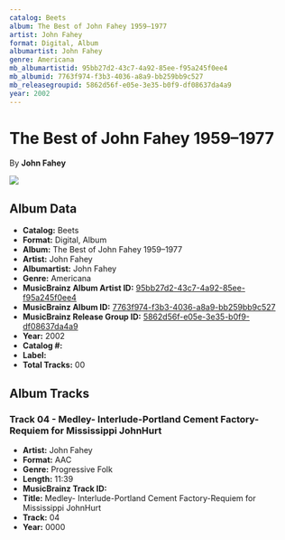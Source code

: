 ```yaml
---
catalog: Beets
album: The Best of John Fahey 1959–1977
artist: John Fahey
format: Digital, Album
albumartist: John Fahey
genre: Americana
mb_albumartistid: 95bb27d2-43c7-4a92-85ee-f95a245f0ee4
mb_albumid: 7763f974-f3b3-4036-a8a9-bb259bb9c527
mb_releasegroupid: 5862d56f-e05e-3e35-b0f9-df08637da4a9
year: 2002
---
```


# The Best of John Fahey 1959–1977

By **John Fahey**

![](../../assets/beetscovers/John_Fahey-The_Best_of_John_Fahey_1959–1977.jpg)

## Album Data

- **Catalog:** Beets
- **Format:** Digital, Album
- **Album:** The Best of John Fahey 1959–1977
- **Artist:** John Fahey
- **Albumartist:** John Fahey
- **Genre:** Americana
- **MusicBrainz Album Artist ID:** [95bb27d2-43c7-4a92-85ee-f95a245f0ee4](https://musicbrainz.org/artist/95bb27d2-43c7-4a92-85ee-f95a245f0ee4)
- **MusicBrainz Album ID:** [7763f974-f3b3-4036-a8a9-bb259bb9c527](https://musicbrainz.org/release/7763f974-f3b3-4036-a8a9-bb259bb9c527)
- **MusicBrainz Release Group ID:** [5862d56f-e05e-3e35-b0f9-df08637da4a9](https://musicbrainz.org/release-group/5862d56f-e05e-3e35-b0f9-df08637da4a9)
- **Year:** 2002
- **Catalog #:** 
- **Label:** 
- **Total Tracks:** 00

## Album Tracks

### Track 04 - Medley- Interlude-Portland Cement Factory-Requiem for Mississippi JohnHurt

- **Artist:** John Fahey
- **Format:** AAC
- **Genre:** Progressive Folk
- **Length:** 11:39
- **MusicBrainz Track ID:** [](https://musicbrainz.org/recording/)
- **Title:** Medley- Interlude-Portland Cement Factory-Requiem for Mississippi JohnHurt
- **Track:** 04
- **Year:** 0000


